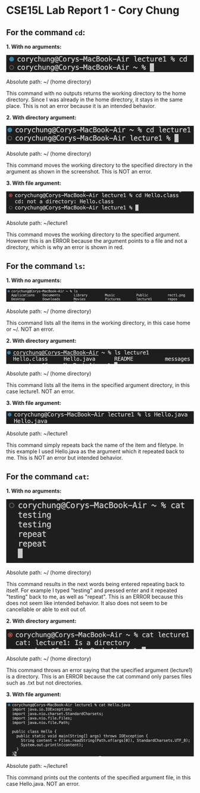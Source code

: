 # CSE15L Lab Report 1 - Cory Chung

## For the command `cd`:

**1. With no arguments:**
   
![Image](cd-none.png)

Absolute path: ~/ (home directory)

This command with no outputs returns the working directory to the home directory. Since I was already in the home directory, it stays in the same place. This is not an error because it is an intended behavior.

**2. With directory argument:**

![Image](cd-dir.png)

Absolute path: ~/ (home directory)

This command moves the working directory to the specified directory in the argument as shown in the screenshot. This is NOT an error.

**3. With file argument:**

![Image](cd-file.png)

Absolute path: ~/lecture1

This command moves the working directory to the specified argument. However this is an ERROR because the argument points to a file and not a directory, which is why an error is shown in red.
  
## For the command `ls`:

**1. With no arguments:**
   
![Image](ls-none.png)

Absolute path: ~/ (home directory)

This command lists all the items in the working directory, in this case home or ~/. NOT an error.

**2. With directory argument:**

![Image](ls-dir.png)

Absolute path: ~/ (home directory)

This command lists all the items in the specified argument directory, in this case lecture1. NOT an error.

**3. With file argument:**

![Image](ls-file.png)

Absolute path: ~/lecture1

This command simply repeats back the name of the item and filetype. In this example I used Hello.java as the argument which it repeated back to me. This is NOT an error but intended behavior.

## For the command `cat`:

**1. With no arguments:**
   
![Image](cat-none.png)

Absolute path: ~/ (home directory)

This command results in the next words being entered repeating back to itself. For example I typed "testing" and pressed enter and it repeated "testing" back to me, as well as "repeat". This is an ERROR because this does not seem like intended behavior. It also does not seem to be cancellable or able to exit out of.

**2. With directory argument:**

![Image](cat-dir.png)

Absolute path: ~/ (home directory)

This command throws an error saying that the specified argument (lecture1) is a directory. This is an ERROR because the cat command only parses files such as .txt but not directories.

**3. With file argument:**

![Image](cat-file.png)

Absolute path: ~/lecture1

This command prints out the contents of the specified argument file, in this case Hello.java. NOT an error.  
